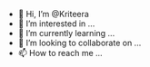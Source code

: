 - 👋 Hi, I’m @Kriteera
- 👀 I’m interested in ...
- 🌱 I’m currently learning ...
- 💞️ I’m looking to collaborate on ...
- 📫 How to reach me ...

<!---
Kriteera/Kriteera is a ✨ special ✨ repository because its `README.md` (this file) appears on your GitHub profile.
You can click the Preview link to take a look at your changes.
--->
